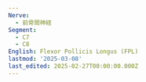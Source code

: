 ```yaml
---
Nerve:
  - 前骨間神経
Segment:
  - C7
  - C8
English: Flexor Pollicis Longus (FPL)
lastmod: '2025-03-08'
last_edited: 2025-02-27T00:00:00.000Z
---
```



